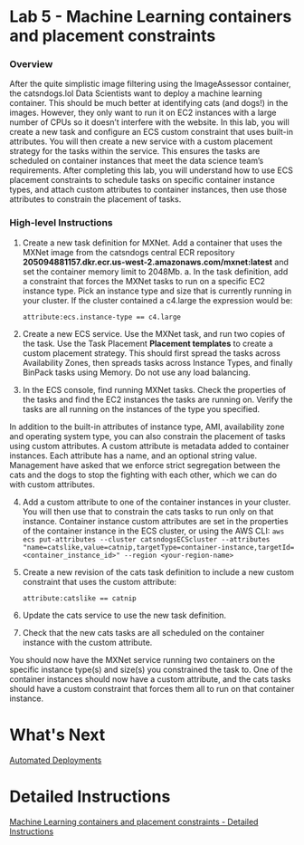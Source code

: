 # Lab 5 - Machine Learning containers and placement constraints
### Overview
After the quite simplistic image filtering using the ImageAssessor container, the catsndogs.lol Data Scientists want to deploy a machine learning container. This should be much better at identifying cats (and dogs!) in the images.
However, they only want to run it on EC2 instances with a large number of CPUs so it doesn’t interfere with the website.
In this lab, you will create a new task and configure an ECS custom constraint that uses built-in attributes. You will then create a new service with a custom placement strategy for the tasks within the service. This ensures the tasks are scheduled on container instances that meet the data science team’s requirements.
After completing this lab, you will understand how to use ECS placement constraints to schedule tasks on specific container instance types, and attach custom attributes to container instances, then use those attributes to constrain the placement of tasks.

### High-level Instructions
1.	Create a new task definition for MXNet. Add a container that uses the MXNet image from the catsndogs central ECR repository **205094881157.dkr.ecr.us-west-2.amazonaws.com/mxnet:latest** and set the container memory limit to 2048Mb.
    a.	In the task definition, add a constraint that forces the MXNet tasks to run on a specific EC2 instance type. Pick an instance type and size that is currently running in your cluster. If the cluster contained a c4.large the expression would be:

      `
      attribute:ecs.instance-type == c4.large
      `

2.	Create a new ECS service. Use the MXNet task, and run two copies of the task. Use the Task Placement **Placement templates** to create a custom placement strategy. This should first spread the tasks across Availability Zones, then spreads tasks across Instance Types, and finally BinPack tasks using Memory.
Do not use any load balancing.

3.	In the ECS console, find running MXNet tasks. Check the properties of the tasks and find the EC2 instances the tasks are running on. Verify the tasks are all running on the instances of the type you specified.

In addition to the built-in attributes of instance type, AMI, availability zone and operating system type, you can also constrain the placement of tasks using custom attributes. A custom attribute is metadata added to container instances. Each attribute has a name, and an optional string value. Management have asked that we enforce strict segregation between the cats and the dogs to stop the fighting with each other, which we can do with custom attributes.

4.	Add a custom attribute to one of the container instances in your cluster. You will then use that to constrain the cats tasks to run only on that instance. Container instance custom attributes are set in the properties of the container instance in the ECS cluster, or using the AWS CLI:
`
aws ecs put-attributes --cluster catsndogsECScluster --attributes "name=catslike,value=catnip,targetType=container-instance,targetId=<container_instance_id>" --region <your-region-name>
`

5.	Create a new revision of the cats task definition to include a new custom constraint that uses the custom attribute:

      `
      attribute:catslike == catnip
      `

6.	Update the cats service to use the new task definition.

7.	Check that the new cats tasks are all scheduled on the container instance with the custom attribute.

You should now have the MXNet service running two containers on the specific instance type(s) and size(s) you constrained the task to.
One of the container instances should now have a custom attribute, and the cats tasks should have a custom constraint that forces them all to run on that container instance.

# What's Next
[Automated Deployments](../Lab-6-Artifacts/)

# Detailed Instructions
[Machine Learning containers and placement constraints - Detailed Instructions](./lab5-detailed-steps.md)